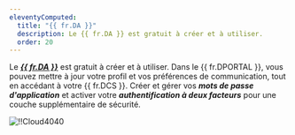```yaml
---
eleventyComputed:
  title: "{{ fr.DA }}"
  description: Le {{ fr.DA }} est gratuit à créer et à utiliser.
  order: 20
---
```

Le [***{{ fr.DA }}***](https://portal.devolutions.com/) est gratuit à créer et à utiliser. Dans le {{ fr.DPORTAL }}, vous pouvez mettre à jour votre profil et vos préférences de communication, tout en accédant à votre {{ fr.DCS }}. Créer et gérer vos ***mots de passe d'application*** et activer votre ***authentification à deux facteurs*** pour une couche supplémentaire de sécurité.

![!!Cloud4040](https://cdnweb.devolutions.net/docs/CLOUD2005_2024_2.png)